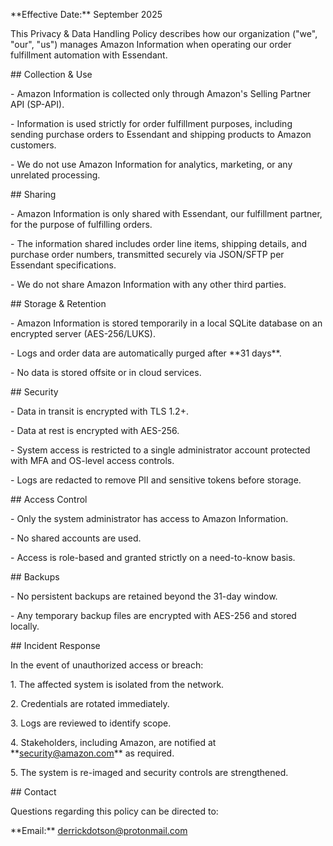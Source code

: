 ﻿

\*\*Effective Date:\*\* September 2025



This Privacy \& Data Handling Policy describes how our organization ("we", "our", "us") manages Amazon Information when operating our order fulfillment automation with Essendant.



\## Collection \& Use

\- Amazon Information is collected only through Amazon's Selling Partner API (SP-API).

\- Information is used strictly for order fulfillment purposes, including sending purchase orders to Essendant and shipping products to Amazon customers.

\- We do not use Amazon Information for analytics, marketing, or any unrelated processing.



\## Sharing

\- Amazon Information is only shared with Essendant, our fulfillment partner, for the purpose of fulfilling orders.

\- The information shared includes order line items, shipping details, and purchase order numbers, transmitted securely via JSON/SFTP per Essendant specifications.

\- We do not share Amazon Information with any other third parties.



\## Storage \& Retention

\- Amazon Information is stored temporarily in a local SQLite database on an encrypted server (AES-256/LUKS).

\- Logs and order data are automatically purged after \*\*31 days\*\*.

\- No data is stored offsite or in cloud services.



\## Security

\- Data in transit is encrypted with TLS 1.2+.

\- Data at rest is encrypted with AES-256.

\- System access is restricted to a single administrator account protected with MFA and OS-level access controls.

\- Logs are redacted to remove PII and sensitive tokens before storage.



\## Access Control

\- Only the system administrator has access to Amazon Information.

\- No shared accounts are used.

\- Access is role-based and granted strictly on a need-to-know basis.



\## Backups

\- No persistent backups are retained beyond the 31-day window.

\- Any temporary backup files are encrypted with AES-256 and stored locally.



\## Incident Response

In the event of unauthorized access or breach:

1\. The affected system is isolated from the network.

2\. Credentials are rotated immediately.

3\. Logs are reviewed to identify scope.

4\. Stakeholders, including Amazon, are notified at \*\*security@amazon.com\*\* as required.

5\. The system is re-imaged and security controls are strengthened.



\## Contact

Questions regarding this policy can be directed to:

\*\*Email:\*\* derrickdotson@protonmail.com

